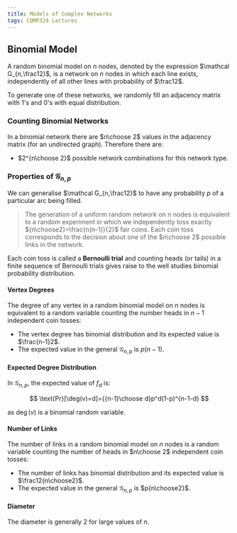 ```yaml
---
title: Models of Complex Networks
tags: COMP324 Lectures
---
```


## Binomial Model
A random binomial model on $n$ nodes, denoted by the expression $\mathcal G_{n,\frac12}$, is a network on $n$ nodes in which each line exists, independently of all other lines with probability of $\frac12$.

To generate one of these networks, we randomly fill an adjacency matrix with 1's and 0's with equal distribution.

### Counting Binomial Networks
In a binomial network there are $n\choose 2$ values in the adjacency matrix (for an undirected graph). Therefore there are:

* $2^{n\choose 2}$ possible network combinations for this network type.

### Properties of $\mathcal G_{n,p}$

We can generalise $\mathcal G_{n,\frac12}$ to have any probability $p$ of a particular arc being filled.

> The generation of a uniform random network on $n$ nodes is equivalent to a random experiment in which we independently toss exactly ${n\choose2}=\frac{n(n-1)}{2}$ fair coins. Each coin toss corresponds to the decision about one of the $n\choose 2$ possible links in the network.

Each coin toss is called a **Bernoulli trial** and counting heads (or tails) in a finite sequence of Bernoulli trials gives raise to the well studies binomial probability distribution.

#### Vertex Degrees
The degree of any vertex in a random binomial model on $n$ nodes is equivalent to a random variable counting the number heads in $n-1$ independent coin tosses:

* The vertex degree has binomial distribution and its expected value is $\frac{n-1}2$.
* The expected value in the general $\mathcal G_{n,p}$ is $p(n-1)$.

#### Expected Degree Distribution
In $\mathcal G_{n,p}$, the expected value of $f_d$ is:

$$
\text{Pr}[\deg(v)=d]={{n-1}\choose d}p^d(1-p)^{n-1-d}
$$

as $\deg(v)$ is a binomial random variable.

#### Number of Links
The number of links in a random binomial model on $n$ nodes is a random variable counting the number of heads in $n\choose 2$ independent coin tosses:

* The number of links has binomial distribution and its expected value is $\frac12{n\choose2}$.
* The expected value in the general $\mathcal G_{n,p}$ is $p{n\choose2}$.


#### Diameter
The diameter is generally 2 for large values of $n$.